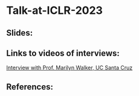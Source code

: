 # Talk-at-ICLR-2023
## Slides:

## Links to videos of interviews:
[Interview with Prof. Marilyn Walker, UC Santa Cruz](https://www.youtube.com/watch?v=JBW631iNy9U)

## References:

